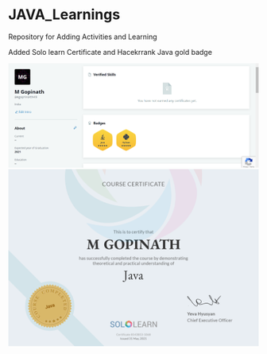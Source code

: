 # JAVA_Learnings
Repository for Adding Activities and Learning 

Added Solo learn Certificate and Hacekrrank Java gold badge


![Hackerrank JAVA Gold badge](https://github.com/Gopinath3/JAVA_Learnings/blob/main/JAVA%20Hackerrank%20Gold%20Badge.png)
![Sololearn](https://github.com/Gopinath3/JAVA_Learnings/blob/main/Solo%20Learn%20Java.png)

